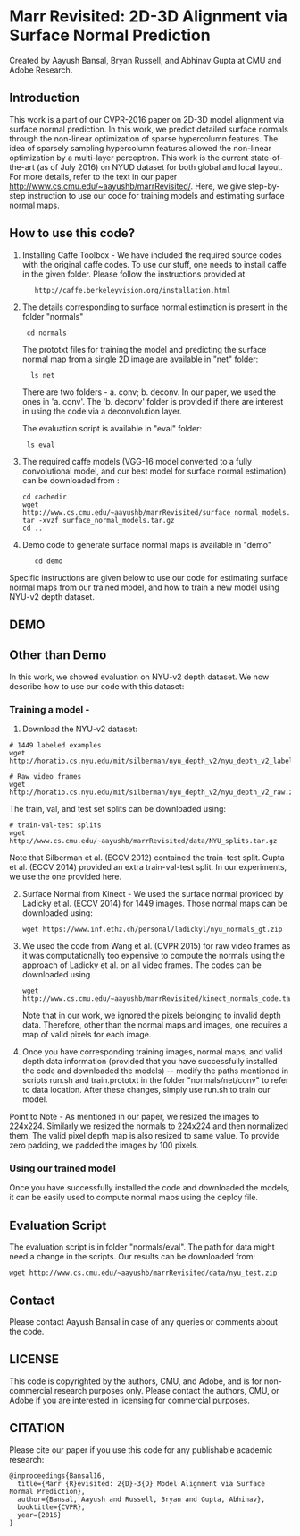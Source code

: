 # Marr Revisited: 2D-3D Alignment via Surface Normal Prediction
Created by Aayush Bansal, Bryan Russell, and Abhinav Gupta at CMU and Adobe Research.

## Introduction 

This work is a part of our CVPR-2016 paper on 2D-3D model alignment via surface normal prediction. In this work, we predict detailed surface normals through the non-linear optimization of sparse hypercolumn features. The idea of sparsely sampling hypercolumn features allowed the non-linear optimization by a multi-layer perceptron. This work is the current state-of-the-art (as of July 2016) on NYUD dataset for both global and local layout. For more details, refer to the text in our paper http://www.cs.cmu.edu/~aayushb/marrRevisited/. Here, we give step-by-step instruction to use our code for training models and estimating surface normal maps. 

## How to use this code?

1. Installing Caffe Toolbox - We have included the required source codes with the original caffe codes. To use our stuff, one needs to install caffe in the given folder. Please follow the instructions provided at
   ```make
      http://caffe.berkeleyvision.org/installation.html
   ```

2. The details corresponding to surface normal estimation is present in the folder "normals"
   ```make
	cd normals
   ```

   The prototxt files for training the model and predicting the surface normal map from a single 2D image are available in "net" folder:
   ```make
	 ls net
   ```
   There are two folders - a. conv; b. deconv. In our paper, we used the ones in 'a. conv'. The 'b. deconv' folder is provided if there are interest in using the code via a deconvolution layer.  

   The evaluation script is available in "eval" folder:
   ```make
	ls eval
   ```

3. The required caffe models (VGG-16 model converted to a fully convolutional model, and our best model for surface normal estimation) can be downloaded from :
   ```make
   cd cachedir
   wget http://www.cs.cmu.edu/~aayushb/marrRevisited/surface_normal_models.tar.gz
   tar -xvzf surface_normal_models.tar.gz
   cd ..
   ```

4. Demo code to generate surface normal maps is available in "demo"
   ```make
      cd demo
   ```
Specific instructions are given below to use our code for estimating surface normal maps from our trained model, and how to train a new model using NYU-v2 depth dataset.

## DEMO 



## Other than Demo
In this work, we showed evaluation on NYU-v2 depth dataset. We now describe how to use our code with this dataset: 

### Training a model -
1. Download the NYU-v2 dataset: 

  ```make
  # 1449 labeled examples
  wget http://horatio.cs.nyu.edu/mit/silberman/nyu_depth_v2/nyu_depth_v2_labeled.mat
  ```

  ```make
  # Raw video frames
  wget http://horatio.cs.nyu.edu/mit/silberman/nyu_depth_v2/nyu_depth_v2_raw.zip
  ```

  The train, val, and test set splits can be downloaded using: 

  ```make
  # train-val-test splits
  wget http://www.cs.cmu.edu/~aayushb/marrRevisited/data/NYU_splits.tar.gz
  ```

  Note that Silberman et al. (ECCV 2012) contained the train-test split. Gupta et al. (ECCV 2014) provided an extra train-val-test split. In our experiments, we use the one provided here.

2. Surface Normal from Kinect - We used the surface normal provided by Ladicky et al. (ECCV 2014) for 1449 images. Those normal maps can be downloaded using: 

   ```make
   wget https://www.inf.ethz.ch/personal/ladickyl/nyu_normals_gt.zip
   ```

3. We used the code from Wang et al. (CVPR 2015) for raw video frames as it was computationally too expensive to compute the normals using the approach of Ladicky et al. on all video frames. The codes can be downloaded using
   ```make
   wget http://www.cs.cmu.edu/~aayushb/marrRevisited/kinect_normals_code.tar.gz
   ```

   Note that in our work, we ignored the pixels belonging to invalid depth data. Therefore, other than the normal maps and images, one requires a map of valid pixels for each image.

4. Once you have corresponding training images, normal maps, and valid depth data information (provided that you have successfully installed the code and downloaded the models) --  modify the paths mentioned in scripts run.sh and train.prototxt in the folder "normals/net/conv" to refer to data location. After these changes, simply use run.sh  to train our model.

Point to Note - As mentioned in our paper, we resized the images to 224x224. Similarly we resized the normals to 224x224 and then normalized them. The valid pixel depth map is also resized to same value. To provide zero padding, we padded the images by 100 pixels. 

### Using our trained model 
Once you have successfully installed the code and downloaded the models, it can be easily used to compute normal maps using the deploy file.

## Evaluation Script
The evaluation script is in folder "normals/eval". The path for data might need a change in the scripts. Our results can be downloaded from: 

  ```make
  wget http://www.cs.cmu.edu/~aayushb/marrRevisited/data/nyu_test.zip
  ```

## Contact 
Please contact Aayush Bansal in case of any queries or comments about the code.

## LICENSE
This code is copyrighted by the authors, CMU, and Adobe, and is for non-commercial research purposes only. Please contact the authors, CMU, or Adobe if you are interested in licensing for commercial purposes.

## CITATION 
Please cite our paper if you use this code for any publishable academic research:

```make
@inproceedings{Bansal16,
  title={Marr {R}evisited: 2{D}-3{D} Model Alignment via Surface Normal Prediction},
  author={Bansal, Aayush and Russell, Bryan and Gupta, Abhinav},
  booktitle={CVPR},
  year={2016}
}
```

